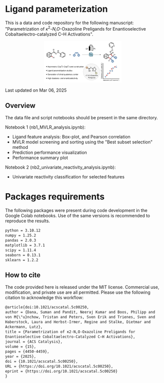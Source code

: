 # Ligand parameterization
This is a data and code repository for the following manuscript:<br>
"Parametrization of <i>κ</i><sup>2</sup>-<em>N,O</em>-Oxazoline Preligands for Enantioselective Cobaltaelectro-catalyzed C–H Activations".

<p align="center">
  <img src="img/toc_ACSCatal.png" width="50%" />
</p>

Last updated on Mar 06, 2025

## Overview
The data file and script notebooks should be present in the same directory. 

Notebook 1 (nb1_MVLR_analysis.ipynb):
- Ligand feature analysis: Box-plot, and Pearson correlation
- MVLR model screening and sorting using the "Best subset selection" method
- Prediction performance visualization
- Performance summary plot

Notebook 2 (nb2_univariate_reactivity_analysis.ipynb):
- Univariate reactivity classification for selected features


# Packages requirements
The following packages were present during code development in the Google Colab notebooks. Use of the same versions is recommended to reproduce the results.
```
python = 3.10.12
numpy = 1.25.2  
pandas = 2.0.3 
matplotlib = 3.7.1
scipy = 1.11.4 
seaborn = 0.13.1 
sklearn = 1.2.2  
```

## How to cite
The code provided here is released under the MIT license. Commercial use, modification, and private use are all permitted. Please use the following citation to acknowledge this workflow:

```
@article{doi:10.1021/acscatal.5c00250,
author = {Dana, Suman and Pandit, Neeraj Kumar and Boos, Philipp and von M{\"u}nchow, Tristan and Peters, Sven Erik and Trienes, Sven and Haberstock, Laura and Herbst-Irmer, Regine and Stalke, Dietmar and Ackermann, Lutz},
title = {Parametrization of κ2-N,O-Oxazoline Preligands for Enantioselective Cobaltaelectro-Catalyzed C–H Activations},
journal = {ACS Catalysis},
volume = {15},
pages = {4450-4459},
year = {2025},
doi = {10.1021/acscatal.5c00250},
URL = {https://doi.org/10.1021/acscatal.5c00250},
eprint = {https://doi.org/10.1021/acscatal.5c00250}
}
```
